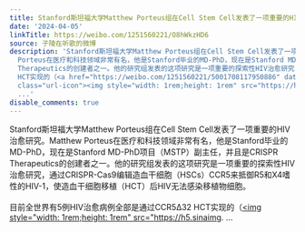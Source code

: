 ```yaml
---
title: Stanford斯坦福大学Matthew Porteus组在Cell Stem Cell发表了一项重要的HIV治愈研究。Matthew Porteus在医疗和科技领域非常有名，他是Stanford毕业的MD-PhD，现...
date: '2024-04-05'
linkTitle: https://weibo.com/1251560221/O8hWkzHD6
source: 子陵在听歌的微博
description: 'Stanford斯坦福大学Matthew Porteus组在Cell Stem Cell发表了一项重要的HIV治愈研究。Matthew
  Porteus在医疗和科技领域非常有名，他是Stanford毕业的MD-PhD，现在是Stanford MD-PhD项目（MSTP）副主任，并且是CRISPR
  Therapeutics的创建者之一。他的研究组发表的这项研究是一项重要的探索性HIV治愈研究，通过CRISPR-Cas9编辑造血干细胞（HSCs）CCR5来抵御R5和X4嗜性的HIV-1，使造血干细胞移植（HCT）后HIV无法感染移植物细胞。<br><br>目前全世界有5例HIV治愈病例全部是通过CCR5Δ32
  HCT实现的（<a href="https://weibo.com/1251560221/5001708117950886" data-hide=""><span
  class="url-icon"><img style="width: 1rem;height: 1rem" src="https://h5.sinaimg.
  ...'
disable_comments: true
---
```

Stanford斯坦福大学Matthew Porteus组在Cell Stem Cell发表了一项重要的HIV治愈研究。Matthew Porteus在医疗和科技领域非常有名，他是Stanford毕业的MD-PhD，现在是Stanford MD-PhD项目（MSTP）副主任，并且是CRISPR Therapeutics的创建者之一。他的研究组发表的这项研究是一项重要的探索性HIV治愈研究，通过CRISPR-Cas9编辑造血干细胞（HSCs）CCR5来抵御R5和X4嗜性的HIV-1，使造血干细胞移植（HCT）后HIV无法感染移植物细胞。<br><br>目前全世界有5例HIV治愈病例全部是通过CCR5Δ32 HCT实现的（<a href="https://weibo.com/1251560221/5001708117950886" data-hide=""><span class="url-icon"><img style="width: 1rem;height: 1rem" src="https://h5.sinaimg. ...